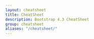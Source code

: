 ```yaml
---
layout: cheatsheet
title: CheatSheet
description: Bootstrap 4.3 CheatSheet
group: cheatsheet
aliases: "/cheatsheet/"
---
```


